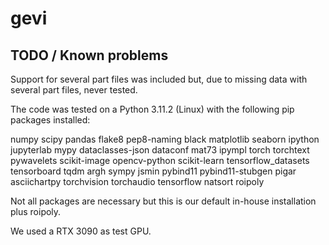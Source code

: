 # gevi


## TODO / Known problems

Support for several part files was included but, due to missing data with several part files, never tested. 

The code was tested on a Python 3.11.2 (Linux) with the following pip packages installed:

numpy scipy pandas flake8 pep8-naming black matplotlib seaborn ipython jupyterlab mypy dataclasses-json dataconf mat73 ipympl torch torchtext pywavelets scikit-image opencv-python scikit-learn tensorflow_datasets tensorboard tqdm argh sympy jsmin pybind11 pybind11-stubgen pigar asciichartpy torchvision torchaudio tensorflow natsort roipoly 

Not all packages are necessary but this is our default in-house installation plus roipoly. 

We used a RTX 3090 as test GPU. 
